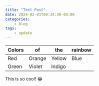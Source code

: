 ```yaml
---
title: "Test Post"
date: 2024-02-01T00:34:30-04:00
categories:
	- blog
tags:
	- update
---
```



| **Colors** | **of** | **the** | **rainbow** |
| ---------- | ------ | ------- | ----------- |
|    Red     | Orange | Yellow  |    Blue     |
|   Green    | Violet | Indigo  |             |


This is so cool! :joy: 

